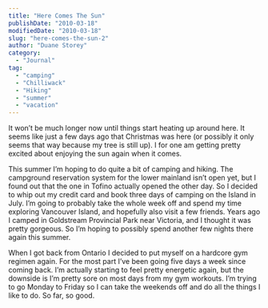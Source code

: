 ```yaml
---
title: "Here Comes The Sun"
publishDate: "2010-03-18"
modifiedDate: "2010-03-18"
slug: "here-comes-the-sun-2"
author: "Duane Storey"
category:
  - "Journal"
tag:
  - "camping"
  - "Chilliwack"
  - "Hiking"
  - "summer"
  - "vacation"
---
```


It won’t be much longer now until things start heating up around here. It seems like just a few days ago that Christmas was here (or possibly it only seems that way because my tree is still up). I for one am getting pretty excited about enjoying the sun again when it comes.

This summer I’m hoping to do quite a bit of camping and hiking. The campground reservation system for the lower mainland isn’t open yet, but I found out that the one in Tofino actually opened the other day. So I decided to whip out my credit card and book three days of camping on the Island in July. I’m going to probably take the whole week off and spend my time exploring Vancouver Island, and hopefully also visit a few friends. Years ago I camped in Goldstream Provincial Park near Victoria, and I thought it was pretty gorgeous. So I’m hoping to possibly spend another few nights there again this summer.

When I got back from Ontario I decided to put myself on a hardcore gym regimen again. For the most part I’ve been going five days a week since coming back. I’m actually starting to feel pretty energetic again, but the downside is I’m pretty sore on most days from my gym workouts. I’m trying to go Monday to Friday so I can take the weekends off and do all the things I like to do. So far, so good.